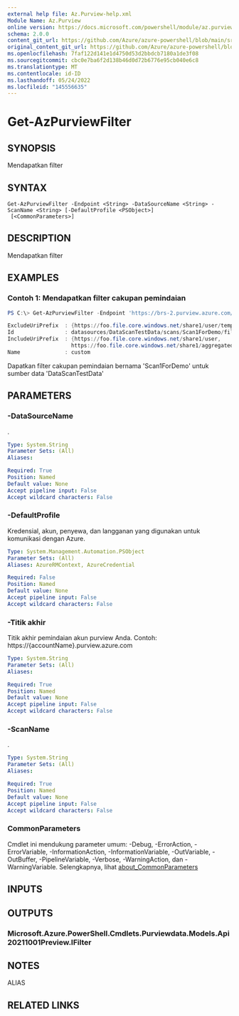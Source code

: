 ```yaml
---
external help file: Az.Purview-help.xml
Module Name: Az.Purview
online version: https://docs.microsoft.com/powershell/module/az.purview/get-azpurviewfilter
schema: 2.0.0
content_git_url: https://github.com/Azure/azure-powershell/blob/main/src/Purview/Purview/help/Get-AzPurviewFilter.md
original_content_git_url: https://github.com/Azure/azure-powershell/blob/main/src/Purview/Purview/help/Get-AzPurviewFilter.md
ms.openlocfilehash: 7faf122d141e1d4750d53d2bbdcb7180a1de3f08
ms.sourcegitcommit: cbc0e7ba6f2d138b46d0d72b6776e95cb040e6c8
ms.translationtype: MT
ms.contentlocale: id-ID
ms.lasthandoff: 05/24/2022
ms.locfileid: "145556635"
---
```

# Get-AzPurviewFilter

## SYNOPSIS
Mendapatkan filter

## SYNTAX

```
Get-AzPurviewFilter -Endpoint <String> -DataSourceName <String> -ScanName <String> [-DefaultProfile <PSObject>]
 [<CommonParameters>]
```

## DESCRIPTION
Mendapatkan filter

## EXAMPLES

### Contoh 1: Mendapatkan filter cakupan pemindaian
```powershell
PS C:\> Get-AzPurviewFilter -Endpoint 'https://brs-2.purview.azure.com/' -DataSourceName 'DataScanTestData' -ScanName 'Scan1ForDemo'

ExcludeUriPrefix  : {https://foo.file.core.windows.net/share1/user/temp}
Id                : datasources/DataScanTestData/scans/Scan1ForDemo/filters/custom
IncludeUriPrefix  : {https://foo.file.core.windows.net/share1/user,
                    https://foo.file.core.windows.net/share1/aggregated}
Name              : custom
```

Dapatkan filter cakupan pemindaian bernama 'Scan1ForDemo' untuk sumber data 'DataScanTestData'

## PARAMETERS

### -DataSourceName
.

```yaml
Type: System.String
Parameter Sets: (All)
Aliases:

Required: True
Position: Named
Default value: None
Accept pipeline input: False
Accept wildcard characters: False
```

### -DefaultProfile
Kredensial, akun, penyewa, dan langganan yang digunakan untuk komunikasi dengan Azure.

```yaml
Type: System.Management.Automation.PSObject
Parameter Sets: (All)
Aliases: AzureRMContext, AzureCredential

Required: False
Position: Named
Default value: None
Accept pipeline input: False
Accept wildcard characters: False
```

### -Titik akhir
Titik akhir pemindaian akun purview Anda.
Contoh: https://{accountName}.purview.azure.com

```yaml
Type: System.String
Parameter Sets: (All)
Aliases:

Required: True
Position: Named
Default value: None
Accept pipeline input: False
Accept wildcard characters: False
```

### -ScanName
.

```yaml
Type: System.String
Parameter Sets: (All)
Aliases:

Required: True
Position: Named
Default value: None
Accept pipeline input: False
Accept wildcard characters: False
```

### CommonParameters
Cmdlet ini mendukung parameter umum: -Debug, -ErrorAction, -ErrorVariable, -InformationAction, -InformationVariable, -OutVariable, -OutBuffer, -PipelineVariable, -Verbose, -WarningAction, dan -WarningVariable. Selengkapnya, lihat [about_CommonParameters](http://go.microsoft.com/fwlink/?LinkID=113216)

## INPUTS

## OUTPUTS

### Microsoft.Azure.PowerShell.Cmdlets.Purviewdata.Models.Api20211001Preview.IFilter

## NOTES

ALIAS

## RELATED LINKS
